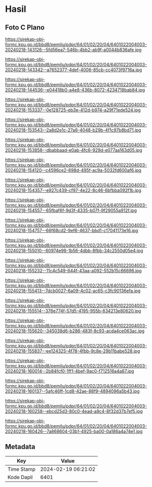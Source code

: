 # Hasil

## Foto C Plano

https://sirekap-obj-formc.kpu.go.id/bbd8/pemilu/pdpr/64/01/02/20/04/6401022004003-20240218-143126--5fd56ea7-546b-4bb2-ab9f-a0044b836afe.jpg

https://sirekap-obj-formc.kpu.go.id/bbd8/pemilu/pdpr/64/01/02/20/04/6401022004003-20240218-143342--a7652377-4def-4006-85cb-cc4073f9716a.jpg

https://sirekap-obj-formc.kpu.go.id/bbd8/pemilu/pdpr/64/01/02/20/04/6401022004003-20240218-144536--e04418b0-a4e8-436b-8072-4234718bab84.jpg

https://sirekap-obj-formc.kpu.go.id/bbd8/pemilu/pdpr/64/01/02/20/04/6401022004003-20240218-153337--0e128725-eb3e-412d-b974-a29f71ede524.jpg

https://sirekap-obj-formc.kpu.go.id/bbd8/pemilu/pdpr/64/01/02/20/04/6401022004003-20240218-153543--2a8d2e1c-27a6-4048-b29b-4f1c97b8bd71.jpg

https://sirekap-obj-formc.kpu.go.id/bbd8/pemilu/pdpr/64/01/02/20/04/6401022004003-20240218-153858--dbabbaad-e0ab-4fc6-929d-e077aa163d05.jpg

https://sirekap-obj-formc.kpu.go.id/bbd8/pemilu/pdpr/64/01/02/20/04/6401022004003-20240218-154120--c4596ce2-698d-495f-ac9a-5032fd600af6.jpg

https://sirekap-obj-formc.kpu.go.id/bbd8/pemilu/pdpr/64/01/02/20/04/6401022004003-20240218-154357--e927c439-cf97-4e22-8c46-6bfbba092f1b.jpg

https://sirekap-obj-formc.kpu.go.id/bbd8/pemilu/pdpr/64/01/02/20/04/6401022004003-20240218-154557--65fbaf6f-9d3f-4335-b07f-9f29055a912f.jpg

https://sirekap-obj-formc.kpu.go.id/bbd8/pemilu/pdpr/64/01/02/20/04/6401022004003-20240218-154757--66f68cd2-9ef6-4637-bbd1-c17041173e16.jpg

https://sirekap-obj-formc.kpu.go.id/bbd8/pemilu/pdpr/64/01/02/20/04/6401022004003-20240218-155010--60974e98-1b56-4dbb-8fbb-34c2550d05e4.jpg

https://sirekap-obj-formc.kpu.go.id/bbd8/pemilu/pdpr/64/01/02/20/04/6401022004003-20240218-155232--11c4c549-644f-43aa-a092-552b15c66696.jpg

https://sirekap-obj-formc.kpu.go.id/bbd8/pemilu/pdpr/64/01/02/20/04/6401022004003-20240218-155413--7dcb0027-6a09-4c02-ac65-c3fc90136efa.jpg

https://sirekap-obj-formc.kpu.go.id/bbd8/pemilu/pdpr/64/01/02/20/04/6401022004003-20240218-155514--376e774f-57d5-4195-955b-634213e80620.jpg

https://sirekap-obj-formc.kpu.go.id/bbd8/pemilu/pdpr/64/01/02/20/04/6401022004003-20240218-155620--345038d6-b286-483f-8c93-acda4ce063ac.jpg

https://sirekap-obj-formc.kpu.go.id/bbd8/pemilu/pdpr/64/01/02/20/04/6401022004003-20240218-155837--ee124325-4f78-4fbb-9c8e-29b11babe528.jpg

https://sirekap-obj-formc.kpu.go.id/bbd8/pemilu/pdpr/64/01/02/20/04/6401022004003-20240218-160014--2b84fcf0-1ff1-4bef-9ac0-f712516a4a87.jpg

https://sirekap-obj-formc.kpu.go.id/bbd8/pemilu/pdpr/64/01/02/20/04/6401022004003-20240218-160137--5afc46ff-1cd8-42ae-88f9-4894096a5b43.jpg

https://sirekap-obj-formc.kpu.go.id/bbd8/pemilu/pdpr/64/01/02/20/04/6401022004003-20240218-160258--ebcd25d3-80c0-4ead-a9c4-8f32d37b7ef5.jpg

https://sirekap-obj-formc.kpu.go.id/bbd8/pemilu/pdpr/64/01/02/20/04/6401022004003-20240218-160426--7a868604-03b1-4925-ba00-0a186a4a74e1.jpg


## Metadata

| Key        | Value               |
| ---------- | ------------------- |
| Time Stamp | 2024-02-19 06:21:02 |
| Kode Dapil | 6401                |



